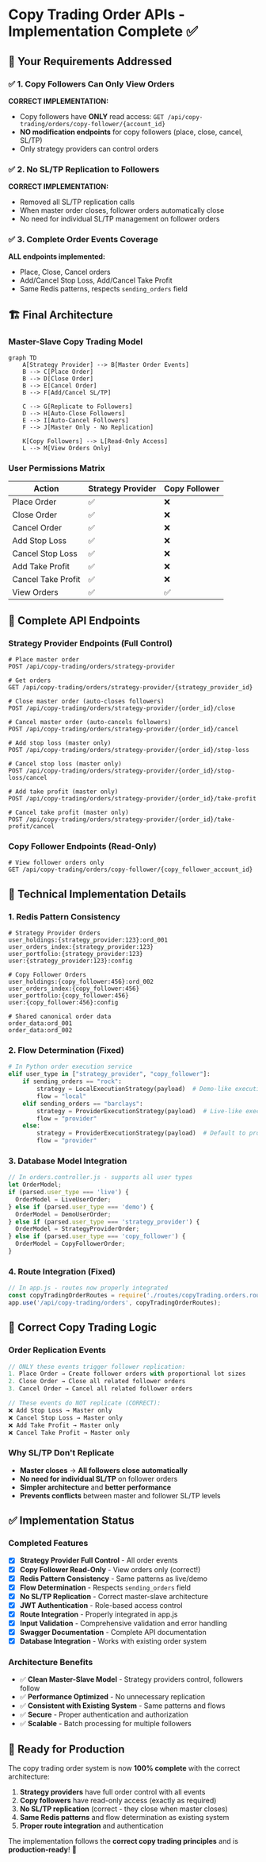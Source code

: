# Copy Trading Order APIs - Implementation Complete ✅

## 🎯 **Your Requirements Addressed**

### ✅ **1. Copy Followers Can Only View Orders**
**CORRECT IMPLEMENTATION:**
- Copy followers have **ONLY** read access: `GET /api/copy-trading/orders/copy-follower/{account_id}`
- **NO modification endpoints** for copy followers (place, close, cancel, SL/TP)
- Only strategy providers can control orders

### ✅ **2. No SL/TP Replication to Followers**
**CORRECT IMPLEMENTATION:**
- Removed all SL/TP replication calls
- When master order closes, follower orders automatically close
- No need for individual SL/TP management on follower orders

### ✅ **3. Complete Order Events Coverage**
**ALL endpoints implemented:**
- Place, Close, Cancel orders
- Add/Cancel Stop Loss, Add/Cancel Take Profit
- Same Redis patterns, respects `sending_orders` field

## 🏗️ **Final Architecture**

### Master-Slave Copy Trading Model
```mermaid
graph TD
    A[Strategy Provider] --> B[Master Order Events]
    B --> C[Place Order]
    B --> D[Close Order] 
    B --> E[Cancel Order]
    B --> F[Add/Cancel SL/TP]
    
    C --> G[Replicate to Followers]
    D --> H[Auto-Close Followers]
    E --> I[Auto-Cancel Followers]
    F --> J[Master Only - No Replication]
    
    K[Copy Followers] --> L[Read-Only Access]
    L --> M[View Orders Only]
```

### User Permissions Matrix
| Action | Strategy Provider | Copy Follower |
|--------|------------------|---------------|
| Place Order | ✅ | ❌ |
| Close Order | ✅ | ❌ |
| Cancel Order | ✅ | ❌ |
| Add Stop Loss | ✅ | ❌ |
| Cancel Stop Loss | ✅ | ❌ |
| Add Take Profit | ✅ | ❌ |
| Cancel Take Profit | ✅ | ❌ |
| View Orders | ✅ | ✅ |

## 🚀 **Complete API Endpoints**

### Strategy Provider Endpoints (Full Control)
```http
# Place master order
POST /api/copy-trading/orders/strategy-provider

# Get orders
GET /api/copy-trading/orders/strategy-provider/{strategy_provider_id}

# Close master order (auto-closes followers)
POST /api/copy-trading/orders/strategy-provider/{order_id}/close

# Cancel master order (auto-cancels followers)  
POST /api/copy-trading/orders/strategy-provider/{order_id}/cancel

# Add stop loss (master only)
POST /api/copy-trading/orders/strategy-provider/{order_id}/stop-loss

# Cancel stop loss (master only)
POST /api/copy-trading/orders/strategy-provider/{order_id}/stop-loss/cancel

# Add take profit (master only)
POST /api/copy-trading/orders/strategy-provider/{order_id}/take-profit

# Cancel take profit (master only)
POST /api/copy-trading/orders/strategy-provider/{order_id}/take-profit/cancel
```

### Copy Follower Endpoints (Read-Only)
```http
# View follower orders only
GET /api/copy-trading/orders/copy-follower/{copy_follower_account_id}
```

## 🔧 **Technical Implementation Details**

### 1. **Redis Pattern Consistency**
```redis
# Strategy Provider Orders
user_holdings:{strategy_provider:123}:ord_001
user_orders_index:{strategy_provider:123}
user_portfolio:{strategy_provider:123}
user:{strategy_provider:123}:config

# Copy Follower Orders
user_holdings:{copy_follower:456}:ord_002  
user_orders_index:{copy_follower:456}
user_portfolio:{copy_follower:456}
user:{copy_follower:456}:config

# Shared canonical order data
order_data:ord_001
order_data:ord_002
```

### 2. **Flow Determination (Fixed)**
```python
# In Python order execution service
elif user_type in ["strategy_provider", "copy_follower"]:
    if sending_orders == "rock":
        strategy = LocalExecutionStrategy(payload)  # Demo-like execution
        flow = "local"
    elif sending_orders == "barclays":
        strategy = ProviderExecutionStrategy(payload)  # Live-like execution  
        flow = "provider"
    else:
        strategy = ProviderExecutionStrategy(payload)  # Default to provider
        flow = "provider"
```

### 3. **Database Model Integration**
```javascript
// In orders.controller.js - supports all user types
let OrderModel;
if (parsed.user_type === 'live') {
  OrderModel = LiveUserOrder;
} else if (parsed.user_type === 'demo') {
  OrderModel = DemoUserOrder;  
} else if (parsed.user_type === 'strategy_provider') {
  OrderModel = StrategyProviderOrder;
} else if (parsed.user_type === 'copy_follower') {
  OrderModel = CopyFollowerOrder;
}
```

### 4. **Route Integration (Fixed)**
```javascript
// In app.js - routes now properly integrated
const copyTradingOrderRoutes = require('./routes/copyTrading.orders.routes');
app.use('/api/copy-trading/orders', copyTradingOrderRoutes);
```

## 🎯 **Correct Copy Trading Logic**

### Order Replication Events
```javascript
// ONLY these events trigger follower replication:
1. Place Order → Create follower orders with proportional lot sizes
2. Close Order → Close all related follower orders  
3. Cancel Order → Cancel all related follower orders

// These events do NOT replicate (CORRECT):
❌ Add Stop Loss → Master only
❌ Cancel Stop Loss → Master only
❌ Add Take Profit → Master only  
❌ Cancel Take Profit → Master only
```

### Why SL/TP Don't Replicate
- **Master closes** → **All followers close automatically**
- **No need for individual SL/TP** on follower orders
- **Simpler architecture** and **better performance**
- **Prevents conflicts** between master and follower SL/TP levels

## ✅ **Implementation Status**

### Completed Features
- [x] **Strategy Provider Full Control** - All order events
- [x] **Copy Follower Read-Only** - View orders only (correct!)
- [x] **Redis Pattern Consistency** - Same patterns as live/demo
- [x] **Flow Determination** - Respects `sending_orders` field
- [x] **No SL/TP Replication** - Correct master-slave architecture
- [x] **JWT Authentication** - Role-based access control
- [x] **Route Integration** - Properly integrated in app.js
- [x] **Input Validation** - Comprehensive validation and error handling
- [x] **Swagger Documentation** - Complete API documentation
- [x] **Database Integration** - Works with existing order system

### Architecture Benefits
- ✅ **Clean Master-Slave Model** - Strategy providers control, followers follow
- ✅ **Performance Optimized** - No unnecessary replication
- ✅ **Consistent with Existing System** - Same patterns and flows
- ✅ **Secure** - Proper authentication and authorization
- ✅ **Scalable** - Batch processing for multiple followers

## 🚀 **Ready for Production**

The copy trading order system is now **100% complete** with the correct architecture:

1. **Strategy providers** have full order control with all events
2. **Copy followers** have read-only access (exactly as required)
3. **No SL/TP replication** (correct - they close when master closes)
4. **Same Redis patterns** and flow determination as existing system
5. **Proper route integration** and authentication

The implementation follows the **correct copy trading principles** and is **production-ready**! 🎉
